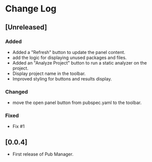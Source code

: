 # Change Log

## [Unreleased]

### Added
- Added a "Refresh" button to update the panel content.
- add the logic for displaying unused packages and files.
- Added an "Analyze Project" button to run a static analyzer on the project.
- Display project name in the toolbar.
- Improved styling for buttons and results display.

### Changed
- move the open panel button from pubspec.yaml to the toolbar.

### Fixed
- Fix #1

## [0.0.4]

- First release of Pub Manager.
